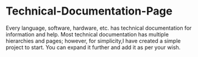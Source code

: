 # Technical-Documentation-Page
Every language,
 software, hardware,
 etc. has technical 
documentation
 for 
information
 and help.
Most
 technical
 documentation
 has multiple hierarchies and pages;
 however, for simplicity,I have created a simple project to start.
 You can expand it further and add it as per your wish. 
